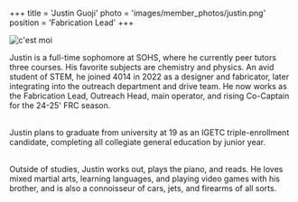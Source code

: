 +++
title = 'Justin Guoji'
photo = 'images/member_photos/justin.png'
position = 'Fabrication Lead'
+++

![c'est moi](.images/member_photos/justin.png)

Justin is a full-time sophomore at SOHS, where he currently peer tutors three courses. His favorite subjects are chemistry and physics. An avid student of STEM, he joined 4014 in 2022 as a designer and fabricator, later integrating into the outreach department and drive team. He now works as the Fabrication Lead, Outreach Head, main operator, and rising Co-Captain for the 24-25' FRC season.  <br><br>

Justin plans to graduate from university at 19 as an IGETC triple-enrollment candidate, completing all collegiate general education by junior year.  <br><br>

Outside of studies, Justin works out, plays the piano, and reads. He loves mixed martial arts, learning languages, and playing video games with his brother, and is also a connoisseur of cars, jets, and firearms of all sorts.
